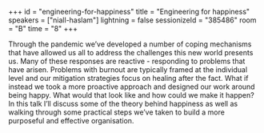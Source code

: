 +++
id = "engineering-for-happiness"
title = "Engineering for happiness"
speakers = ["niall-haslam"]
lightning = false
sessionizeId = "385486"
room = "B"
time = "8"
+++

Through the pandemic we’ve developed a number of coping mechanisms that have allowed us all to address the challenges this new world presents us. 
Many of these responses are reactive - responding to problems that have arisen. 
Problems with burnout are typically framed at the individual level and our mitigation strategies focus on healing after the fact.
What if instead we took a more proactive approach and designed our work around being happy. 
What would that look like and how could we make it happen?
In this talk I’ll discuss some of the theory behind happiness as well as walking through some practical steps we’ve taken to build a more purposeful and effective organisation. 